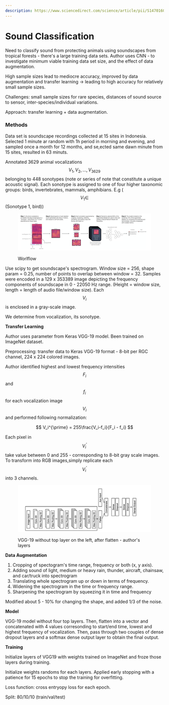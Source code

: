 ```yaml
---
description: https://www.sciencedirect.com/science/article/pii/S1470160X22010949
---
```


# Sound Classification

Need to classify sound from protecting animals using soundscapes from tropical forests - there's a large training data sets. Author uses CNN - to investigate minimum viable training data set size, and the effect of data augmentation.

High sample sizes lead to mediocre accuracy, improved by data augmentation and transfer learning -> leading to high accuracy for relatively small sample sizes.

Challenges: small sample sizes for rare species, distances of sound source to sensor, inter-species/individual variations.

Approach: transfer learning + data augmentation.

### Methods

Data set is soundscape recordings collected at 15 sites in Indonesia. Selected 1 minute ar random with 1h period in morning and evening, and sampled once a month for 12 months, and se,ected same dawn minute from 15 sites, resulted in 63 minuts.

Annotated 3629 animal vocalizations $$V_1, V_2, \dots, V_{3629}$$ belonging to 448 sonotypes (note or series of note that constitute a unique acoustic signal). Each sonotype is assigned to one of four higher taxonomic groups: birds, invertebrates, mammals, amphibians.  E.g ($$V_1 \in$$(Sonotype 1, bird))

<figure><img src="../.gitbook/assets/image (2) (1) (1).png" alt=""><figcaption><p>Worlflow</p></figcaption></figure>

Use scipy to get soundscape's spectrogram. Window size = 256, shape param = 0.25, number of points to overlap between window = 32. Samples were encoded in a 129 x 353389 image depicting the frequency components of soundscape in 0 - 22050 Hz range. (Height = window size, length = length of audio file/window size). Each $$V_i$$ is enclosed in a gray-scale image.

We determine from vocalization, its sonotype.

**Transfer Learning**

Author uses parameter from Keras VGG-19 model. Been trained on ImageNet dataset.&#x20;

Preprocessing: transfer data to Keras VGG-19 format - 8-bit per RGC channel, 224 x 224 colored images.

Author identified highest and lowest frequency intensities $$F_i$$ and $$f_i$$ for each vocalization image $$V_i$$ and performed following normalization:

$$
V_i^{\prime} = 255\frac{V_i-f_i}{F_i - f_i}
$$

Each pixel in $$V_i^{\prime}$$ take value between 0 and 255 - corresponding to 8-bit gray scale images. To transform into RGB images,simply replicate each $$V_i^{\prime}$$ into 3 channels.

<figure><img src="../.gitbook/assets/image (7) (1).png" alt=""><figcaption><p>VGG-19 without top layer on the left, after flatten - author's layers</p></figcaption></figure>

**Data Augmentation**

1. Cropping of spectogram's time range, frequency or both (x, y axis).
2. Adding sound of light, medium or heavy rain, thunder, aircraft, chainsaw, and car/truck into spectrogram
3. Translating whole spectrogram up or down in terms of frequency.
4. Widening the spectrogram in the time or frequency range.
5. Sharpening the spectrogram by squeezing it in time and frequency

Modified about 5 - 10% for changing the shape, and added 1/3 of the noise.

**Model**

VGG-19 model without four top layers. Then, flatten into a vector and concatenated with 4 values corresonding to start/end time, lowest and highest frequency of vocalization. Then, pass through two couples of dense dropout layers and a softmax dense output layer to obtain the final output.

**Training**

Initialize layers of VGG19 with weights trained on ImageNet and froze those layers during training.

Initialize weights randoms for each layers. Applied early stopping with a patience for 15 epochs to stop the training for overfitting.

Loss function: cross entryopy loss for each epoch.

Split: 80/10/10 (train/val/test)



